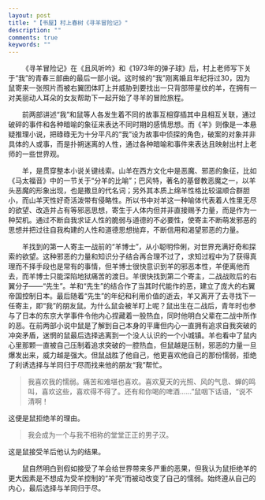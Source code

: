 ```yaml
---
layout: post
title: "【书屋】村上春树《寻羊冒险记》"
description: ""
comments: true
keywords: ""
---
```


&emsp;&emsp;《寻羊冒险记》在《且风听吟》和《1973年的弹子球》后，村上老师写下关于“我”的青春三部曲的最后一部小说。这时候的“我”刚离婚且年纪将过30，因为鼠寄来一张照片而被右翼团体盯上并威胁到要找出一只背部带星纹的羊，在拥有一对美丽动人耳朵的女友帮助下一起开始了寻羊的冒险旅程。

&emsp;&emsp;前两部讲述“我”和鼠等人各发生着不同的故事互相穿插其中且相互关联，通过破碎的事件和各种暗喻的象征来表达不同时期的感情思想。而《羊》则像是一本悬疑推理小说，把碌碌无为十分平凡的“我”设为故事中侦探的角色，破案的对象并非具体的人或事，而是扑朔迷离的人性，通过各种暗喻和事件来表达且映射出村上老师的一些世界观。

&emsp;&emsp;羊，是贯穿整本小说关键线索。山羊在西方文化中是恶魔、邪恶的象征，比如《马太福音》中的一节关于“分羊的比喻”；巴风特，著名的基督教恶魔之一，以羊头恶魔的形象出现，也是撒旦的代名词；另外其本质上绵羊性格比较温顺合群胆小，而山羊天性好奇活泼带有侵略性。所以书中对羊这一种喻体代表着人性里无尽的欲望、改造并占有等邪恶思想，寄生于人体内但并非直接赐予力量，而是作为一种契机。通过不断自我求证人性的脆弱与道德的不必要性，使寄主不断萌发邪恶的思想并把过往自我构建的人性和道德思想抛弃，不断信用和渴望邪恶的力量。

&emsp;&emsp;羊找到的第一人寄主一战前的“羊博士”，从小聪明伶俐，对世界充满好奇和探索的欲望。这种邪恶的力量和知识分子结合再合理不过了，求知过程中为了获得真理而不择手段也是常有的事情，但羊博士很快意识到羊的邪恶本性，羊便离他而去，而羊博士只能深陷地狱痛苦的渡日。羊很快找到第二个寄主，二战战败后的右翼分子——“先生”。羊和“先生”的结合作了当其时代能作的恶，建立了庞大的右翼帝国控制日本。最后随着“先生”的年纪和利用价值的逝去，羊又离开了去寻找下一任寄主，即“我”的朋友鼠。为什么鼠会被羊盯上呢？鼠出生在二战后，青年时也参与了日本的东京大学事件令他内心捏藏着一股热血，同时他明白父辈在二战中所作的恶。在前两部小说中鼠是了解到自己本身的平庸但内心一直拥有追求自我突破的冲突矛盾，迷惘的鼠最后选择逃离到一个没人认识的一个小城镇。羊也看中了鼠内心里那颗一直被自己压制着追求突破的一腔热血，但鼠越是压制，邪恶的力量一旦爆发出来，威力越是强大。但鼠战胜了他自己，他更喜欢他自己的那份懦弱，拒绝了利诱选择与羊同归于尽而找来他的朋友“我”帮忙。

> 我喜欢我的懦弱。痛苦和难堪也喜欢。喜欢夏天的光照、风的气息、蝉的鸣叫，喜欢这些，喜欢得不得了。还有和你喝的啤酒……”鼠咽下话语，“说不清啊！

这便是鼠拒绝羊的理由。

> 我会成为一个与我不相称的堂堂正正的男子汉。

这是鼠接受羊后他认为的结果。

&emsp;&emsp;鼠自然明白到假如接受了羊会给世界带来多严重的恶果，但我认为鼠拒绝羊的更大因素是不想成为受羊控制的“羊壳”而被动改变了自己的懦弱。始终遵从自己的内心，最后选择与羊同归于尽。
